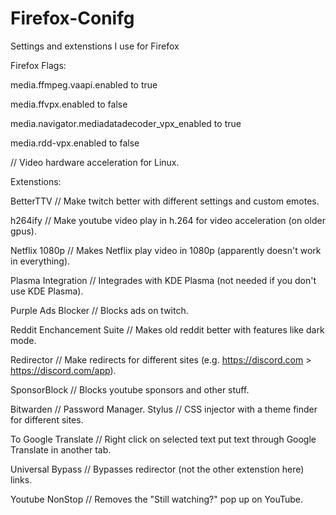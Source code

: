 # Firefox-Conifg

Settings and extenstions I use for Firefox

Firefox Flags:

media.ffmpeg.vaapi.enabled to true

media.ffvpx.enabled to false

media.navigator.mediadatadecoder_vpx_enabled to true

media.rdd-vpx.enabled to false

// Video hardware acceleration for Linux.



Extenstions:

BetterTTV  // Make twitch better with different settings and custom emotes.

h264ify  // Make youtube video play in h.264 for video acceleration (on older gpus).

Netflix 1080p  // Makes Netflix play video in 1080p (apparently doesn't work in everything).

Plasma Integration  // Integrades with KDE Plasma (not needed if you don't use KDE Plasma).

Purple Ads Blocker  // Blocks ads on twitch.

Reddit Enchancement Suite  // Makes old reddit better with features like dark mode.

Redirector  // Make redirects for different sites (e.g. https://discord.com > https://discord.com/app).

SponsorBlock  // Blocks youtube sponsors and other stuff.

Bitwarden  // Password Manager.
Stylus  // CSS injector with a theme finder for different sites.

To Google Translate  // Right click on selected text put text  through Google Translate in another tab.

Universal Bypass  // Bypasses redirector (not the other extenstion here) links.

Youtube NonStop  // Removes the "Still watching?" pop up on YouTube.
